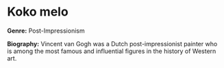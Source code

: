 # Koko melo

**Genre:** Post-Impressionism

**Biography:**
Vincent van Gogh was a Dutch post-impressionist painter who is among the most famous and influential figures in the history of Western art.

